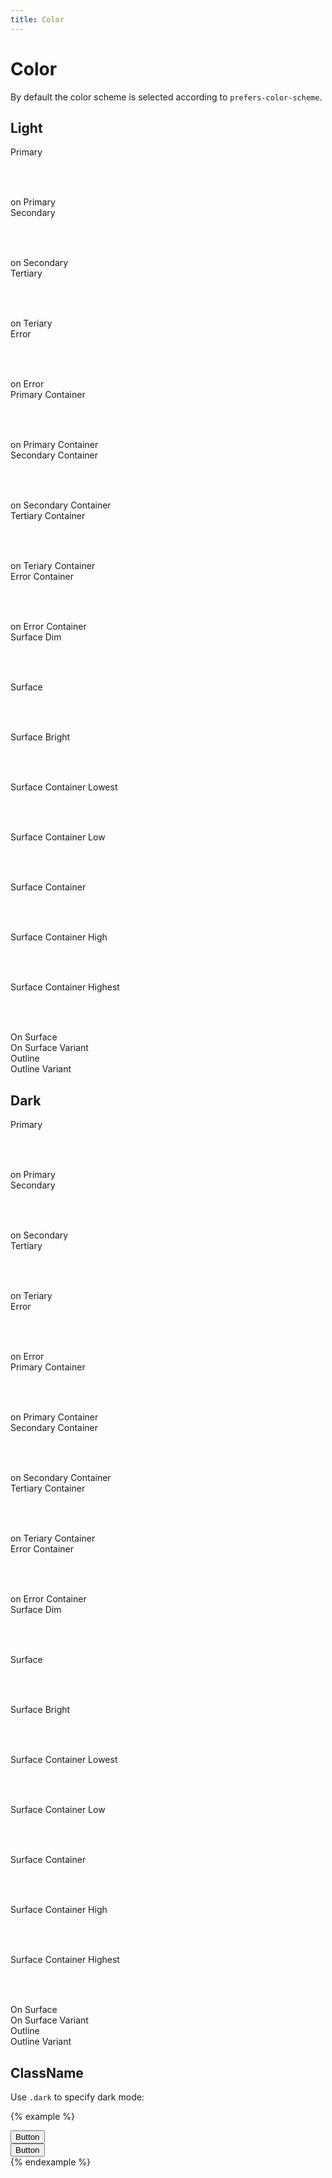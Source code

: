 ```yaml
---
title: Color
---
```


# Color

By default the color scheme is selected according to `prefers-color-scheme`.

## Light

<div class="example background-surface padding-3">
  <div class="display-flex flex-direction-column gap-1">
    <div class="display-flex gap-1">
      <div class="flex-grow-1">
        <div class="height-5 padding-2" style="background-color: var(--color-primary); color: var(--color-on-primary); height: 80px;">
          Primary
        </div>
        <div class="height-3 padding-2" style="background-color: var(--color-on-primary); color: var(--color-primary);">
          on Primary
        </div>
      </div>
      <div class="flex-grow-1">
        <div class="height-5 padding-2" style="background-color: var(--color-secondary); color: var(--color-on-secondary); height: 80px;">
          Secondary
        </div>
        <div class="height-3 padding-2" style="background-color: var(--color-on-secondary); color: var(--color-secondary);">
          on Secondary
        </div>
      </div>
      <div class="flex-grow-1">
        <div class="height-5 padding-2" style="background-color: var(--color-tertiary); color: var(--color-on-tertiary); height: 80px;">
          Tertiary
        </div>
        <div class="height-3 padding-2" style="background-color: var(--color-on-tertiary); color: var(--color-tertiary);">
          on Teriary
        </div>
      </div>
      <div class="flex-grow-1">
        <div class="height-5 padding-2" style="background-color: var(--color-error); color: var(--color-on-error); height: 80px;">
          Error
        </div>
        <div class="height-3 padding-2" style="background-color: var(--color-on-error); color: var(--color-error);">
          on Error
        </div>
      </div>
    </div>
    <div class="display-flex gap-1">
      <div class="flex-grow-1">
        <div class="height-5 padding-2" style="background-color: var(--color-primary-container); color: var(--color-on-primary-container); height: 80px;">
          Primary Container
        </div>
        <div class="height-3 padding-2" style="background-color: var(--color-on-primary-container); color: var(--color-primary-container);">
          on Primary Container
        </div>
      </div>
      <div class="flex-grow-1">
        <div class="height-5 padding-2" style="background-color: var(--color-secondary-container); color: var(--color-on-secondary-container); height: 80px;">
          Secondary Container
        </div>
        <div class="height-3 padding-2" style="background-color: var(--color-on-secondary-container); color: var(--color-secondary-container);">
          on Secondary Container
        </div>
      </div>
      <div class="flex-grow-1">
        <div class="height-5 padding-2" style="background-color: var(--color-tertiary-container); color: var(--color-on-tertiary-container); height: 80px;">
          Tertiary Container
        </div>
        <div class="height-3 padding-2" style="background-color: var(--color-on-tertiary-container); color: var(--color-tertiary-container);">
          on Teriary Container
        </div>
      </div>
      <div class="flex-grow-1">
        <div class="height-5 padding-2" style="background-color: var(--color-error-container); color: var(--color-on-error-container); height: 80px;">
          Error Container
        </div>
        <div class="height-3 padding-2" style="background-color: var(--color-on-error-container); color: var(--color-error-container);">
          on Error Container
        </div>
      </div>
    </div>
    <div class="display-flex gap-1">
      <div class="flex-grow-1">
        <div class="height-5 padding-2" style="background-color: var(--color-surface-dim); color: var(--color-on-surface); height: 80px;">
          Surface Dim
        </div>
      </div>
      <div class="flex-grow-1">
        <div class="height-5 padding-2" style="background-color: var(--color-surface); color: var(--color-on-surface); height: 80px;">
          Surface
        </div>
      </div>
      <div class="flex-grow-1">
        <div class="height-5 padding-2" style="background-color: var(--color-surface-bright); color: var(--color-on-surface); height: 80px;">
          Surface Bright
        </div>
      </div>
    </div>
    <div class="display-flex gap-1">
      <div class="flex-grow-1">
        <div class="height-5 padding-2" style="background-color: var(--color-surface-container-lowest); color: var(--color-on-surface); height: 80px;">
          Surface Container Lowest
        </div>
      </div>
      <div class="flex-grow-1">
        <div class="height-5 padding-2" style="background-color: var(--color-surface-container-low); color: var(--color-on-surface); height: 80px;">
          Surface Container Low
        </div>
      </div>
      <div class="flex-grow-1">
        <div class="height-5 padding-2" style="background-color: var(--color-surface-container); color: var(--color-on-surface); height: 80px;">
          Surface Container
        </div>
      </div>
      <div class="flex-grow-1">
        <div class="height-5 padding-2" style="background-color: var(--color-surface-container-high); color: var(--color-on-surface); height: 80px;">
          Surface Container High
        </div>
      </div>
      <div class="flex-grow-1">
        <div class="height-5 padding-2" style="background-color: var(--color-surface-container-highest); color: var(--color-on-surface); height: 80px;">
          Surface Container Highest
        </div>
      </div>
    </div>
    <div class="display-flex gap-1">
      <div class="flex-grow-1">
        <div class="height-5 padding-2" style="background-color: var(--color-on-surface); color: var(--color-surface);">
          On Surface
        </div>
      </div>
      <div class="flex-grow-1">
        <div class="height-5 padding-2" style="background-color: var(--color-on-surface-variant); color: var(--color-surface);">
          On Surface Variant
        </div>
      </div>
      <div class="flex-grow-1">
        <div class="height-5 padding-2" style="background-color: var(--color-outline); color: var(--color-surface);">
          Outline
        </div>
      </div>
      <div class="flex-grow-1">
        <div class="height-5 padding-2" style="background-color: var(--color-outline-variant); color: var(--color-on-surface);">
          Outline Variant
        </div>
      </div>
    </div>
  </div>
</div>

## Dark

<div class="example dark background-surface padding-3">
  <div class="display-flex flex-direction-column gap-1">
    <div class="display-flex gap-1">
      <div class="flex-grow-1">
        <div class="height-5 padding-2" style="background-color: var(--color-primary); color: var(--color-on-primary); height: 80px;">
          Primary
        </div>
        <div class="height-3 padding-2" style="background-color: var(--color-on-primary); color: var(--color-primary);">
          on Primary
        </div>
      </div>
      <div class="flex-grow-1">
        <div class="height-5 padding-2" style="background-color: var(--color-secondary); color: var(--color-on-secondary); height: 80px;">
          Secondary
        </div>
        <div class="height-3 padding-2" style="background-color: var(--color-on-secondary); color: var(--color-secondary);">
          on Secondary
        </div>
      </div>
      <div class="flex-grow-1">
        <div class="height-5 padding-2" style="background-color: var(--color-tertiary); color: var(--color-on-tertiary); height: 80px;">
          Tertiary
        </div>
        <div class="height-3 padding-2" style="background-color: var(--color-on-tertiary); color: var(--color-tertiary);">
          on Teriary
        </div>
      </div>
      <div class="flex-grow-1">
        <div class="height-5 padding-2" style="background-color: var(--color-error); color: var(--color-on-error); height: 80px;">
          Error
        </div>
        <div class="height-3 padding-2" style="background-color: var(--color-on-error); color: var(--color-error);">
          on Error
        </div>
      </div>
    </div>
    <div class="display-flex gap-1">
      <div class="flex-grow-1">
        <div class="height-5 padding-2" style="background-color: var(--color-primary-container); color: var(--color-on-primary-container); height: 80px;">
          Primary Container
        </div>
        <div class="height-3 padding-2" style="background-color: var(--color-on-primary-container); color: var(--color-primary-container);">
          on Primary Container
        </div>
      </div>
      <div class="flex-grow-1">
        <div class="height-5 padding-2" style="background-color: var(--color-secondary-container); color: var(--color-on-secondary-container); height: 80px;">
          Secondary Container
        </div>
        <div class="height-3 padding-2" style="background-color: var(--color-on-secondary-container); color: var(--color-secondary-container);">
          on Secondary Container
        </div>
      </div>
      <div class="flex-grow-1">
        <div class="height-5 padding-2" style="background-color: var(--color-tertiary-container); color: var(--color-on-tertiary-container); height: 80px;">
          Tertiary Container
        </div>
        <div class="height-3 padding-2" style="background-color: var(--color-on-tertiary-container); color: var(--color-tertiary-container);">
          on Teriary Container
        </div>
      </div>
      <div class="flex-grow-1">
        <div class="height-5 padding-2" style="background-color: var(--color-error-container); color: var(--color-on-error-container); height: 80px;">
          Error Container
        </div>
        <div class="height-3 padding-2" style="background-color: var(--color-on-error-container); color: var(--color-error-container);">
          on Error Container
        </div>
      </div>
    </div>
    <div class="display-flex gap-1">
      <div class="flex-grow-1">
        <div class="height-5 padding-2" style="background-color: var(--color-surface-dim); color: var(--color-on-surface); height: 80px;">
          Surface Dim
        </div>
      </div>
      <div class="flex-grow-1">
        <div class="height-5 padding-2" style="background-color: var(--color-surface); color: var(--color-on-surface); height: 80px;">
          Surface
        </div>
      </div>
      <div class="flex-grow-1">
        <div class="height-5 padding-2" style="background-color: var(--color-surface-bright); color: var(--color-on-surface); height: 80px;">
          Surface Bright
        </div>
      </div>
    </div>
    <div class="display-flex gap-1">
      <div class="flex-grow-1">
        <div class="height-5 padding-2" style="background-color: var(--color-surface-container-lowest); color: var(--color-on-surface); height: 80px;">
          Surface Container Lowest
        </div>
      </div>
      <div class="flex-grow-1">
        <div class="height-5 padding-2" style="background-color: var(--color-surface-container-low); color: var(--color-on-surface); height: 80px;">
          Surface Container Low
        </div>
      </div>
      <div class="flex-grow-1">
        <div class="height-5 padding-2" style="background-color: var(--color-surface-container); color: var(--color-on-surface); height: 80px;">
          Surface Container
        </div>
      </div>
      <div class="flex-grow-1">
        <div class="height-5 padding-2" style="background-color: var(--color-surface-container-high); color: var(--color-on-surface); height: 80px;">
          Surface Container High
        </div>
      </div>
      <div class="flex-grow-1">
        <div class="height-5 padding-2" style="background-color: var(--color-surface-container-highest); color: var(--color-on-surface); height: 80px;">
          Surface Container Highest
        </div>
      </div>
    </div>
    <div class="display-flex gap-1">
      <div class="flex-grow-1">
        <div class="height-5 padding-2" style="background-color: var(--color-on-surface); color: var(--color-surface);">
          On Surface
        </div>
      </div>
      <div class="flex-grow-1">
        <div class="height-5 padding-2" style="background-color: var(--color-on-surface-variant); color: var(--color-surface);">
          On Surface Variant
        </div>
      </div>
      <div class="flex-grow-1">
        <div class="height-5 padding-2" style="background-color: var(--color-outline); color: var(--color-surface);">
          Outline
        </div>
      </div>
      <div class="flex-grow-1">
        <div class="height-5 padding-2" style="background-color: var(--color-outline-variant); color: var(--color-on-surface);">
          Outline Variant
        </div>
      </div>
    </div>
  </div>
</div>

## ClassName

Use `.dark` to specify dark mode:

{% example %}
<div class="padding-3 background">
  <button type="button" class="button button--filled">Button</button>
</div>
<div class="dark padding-3 background">
  <button type="button" class="button button--filled">Button</button>
</div>
{% endexample %}
